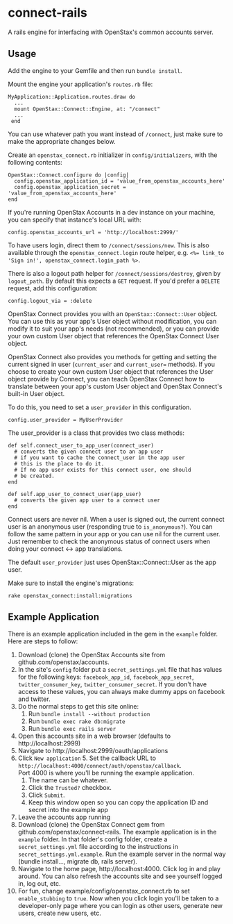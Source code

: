connect-rails
=============

A rails engine for interfacing with OpenStax's common accounts server.

Usage
-----

Add the engine to your Gemfile and then run `bundle install`.  

Mount the engine your application's `routes.rb` file:

    MyApplication::Application.routes.draw do
      ...
      mount OpenStax::Connect::Engine, at: "/connect"
      ...
     end

You can use whatever path you want instead of `/connect`, just make sure to make the appropriate changes below.

Create an `openstax_connect.rb` initializer in `config/initializers`, with the following contents:

    OpenStax::Connect.configure do |config|
      config.openstax_application_id = 'value_from_openstax_accounts_here'
      config.openstax_application_secret = 'value_from_openstax_accounts_here'
    end

If you're running OpenStax Accounts in a dev instance on your machine, you can specify that instance's local URL with:

    config.openstax_accounts_url = 'http://localhost:2999/'

To have users login, direct them to `/connect/sessions/new`.  This is also available through the `openstax_connect.login` route helper, e.g. `<%= link_to 'Sign in!', openstax_connect.login_path %>`.

There is also a logout path helper for `/connect/sessions/destroy`, given by `logout_path`.  By default this expects a `GET` request.  If you'd prefer a `DELETE` request, add this configuration:

    config.logout_via = :delete

OpenStax Connect provides you with an `OpenStax::Connect::User` object.  You can
use this as your app's User object without modification, you can modify it to suit
your app's needs (not recommended), or you can provide your own custom User object
that references the OpenStax Connect User object.  

OpenStax Connect also provides you methods for getting and setting the current 
signed in user (`current_user` and `current_user=` methods).  If you choose to create 
your own custom User object that references the User object provide by Connect, 
you can teach OpenStax Connect how to translate between your app's custom User 
object and OpenStax Connect's built-in User object.

To do this, you need to set a `user_provider` in this configuration.  

    config.user_provider = MyUserProvider

The user_provider is a class that provides two class methods:

    def self.connect_user_to_app_user(connect_user)
      # converts the given connect user to an app user
      # if you want to cache the connect_user in the app user
      # this is the place to do it.
      # If no app user exists for this connect user, one should
      # be created.
    end
  
    def self.app_user_to_connect_user(app_user)
      # converts the given app user to a connect user
    end 

Connect users are never nil.  When a user is signed out, the current connect user 
is an anonymous user (responding true to `is_anonymous?`).  You can follow the same
pattern in your app or you can use nil for the current user.  Just remember to check
the anonymous status of connect users when doing your connect <-> app translations.

The default `user_provider` just uses OpenStax::Connect::User as the app user.

Make sure to install the engine's migrations:

    rake openstax_connect:install:migrations

Example Application
-------------------

There is an example application included in the gem in the `example` folder.  Here are steps
to follow:

1. Download (clone) the OpenStax Accounts site from github.com/openstax/accounts.  
1. In the site's `config` folder put a `secret_settings.yml` file that has values for the 
following keys: `facebook_app_id`, `facebook_app_secret`, `twitter_consumer_key`, `twitter_consumer_secret`.  If you
don't have access to these values, you can always make dummy apps on facebook and twitter.
2. Do the normal steps to get this site online: 
    1. Run `bundle install --without production`
    2. Run `bundle exec rake db:migrate`
    3. Run `bundle exec rails server`
2. Open this accounts site in a web browser (defaults to http://localhost:2999)
3. Navigate to http://localhost:2999/oauth/applications
4. Click `New application`
    5. Set the callback URL to `http://localhost:4000/connect/auth/openstax/callback`.  
Port 4000 is where you'll be running the example application.
    1. The name can be whatever.
    2. Click the `Trusted?` checkbox.
    3. Click `Submit`.
    4. Keep this window open so you can copy the application ID and secret into the example app
5. Leave the accounts app running
6. Download (clone) the OpenStax Connect gem from github.com/openstax/connect-rails.  The
example application is in the `example` folder.  In that folder's config folder, create a `secret_settings.yml` file 
according to the instructions in `secret_settings.yml.example`.  Run the example server in the normal way (bundle install..., migrate db, rails server).
7. Navigate to the home page, http://localhost:4000.  Click log in and play around.  You can also refresh the accounts site and see yourself logged in, log out, etc.
8. For fun, change example/config/openstax_connect.rb to set `enable_stubbing` to `true`.  Now when you click login you'll be taken to a developer-only page where you can login as other users, generate new users, create new users, etc.